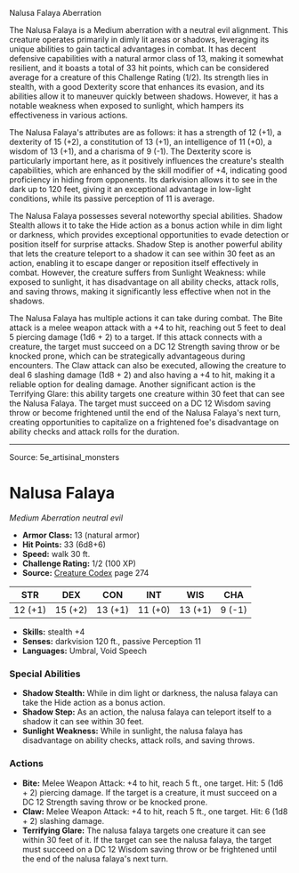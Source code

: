 <MonsterName/>Nalusa Falaya</MonsterName>
<CreatureType/>Aberration</CreatureType>

<summary>The Nalusa Falaya is a Medium aberration with a neutral evil alignment. This creature operates primarily in dimly lit areas or shadows, leveraging its unique abilities to gain tactical advantages in combat. It has decent defensive capabilities with a natural armor class of 13, making it somewhat resilient, and it boasts a total of 33 hit points, which can be considered average for a creature of this Challenge Rating (1/2). Its strength lies in stealth, with a good Dexterity score that enhances its evasion, and its abilities allow it to maneuver quickly between shadows. However, it has a notable weakness when exposed to sunlight, which hampers its effectiveness in various actions. </summary>

<detail>

The Nalusa Falaya's attributes are as follows: it has a strength of 12 (+1), a dexterity of 15 (+2), a constitution of 13 (+1), an intelligence of 11 (+0), a wisdom of 13 (+1), and a charisma of 9 (-1). The Dexterity score is particularly important here, as it positively influences the creature's stealth capabilities, which are enhanced by the skill modifier of +4, indicating good proficiency in hiding from opponents. Its darkvision allows it to see in the dark up to 120 feet, giving it an exceptional advantage in low-light conditions, while its passive perception of 11 is average.

The Nalusa Falaya possesses several noteworthy special abilities. Shadow Stealth allows it to take the Hide action as a bonus action while in dim light or darkness, which provides exceptional opportunities to evade detection or position itself for surprise attacks. Shadow Step is another powerful ability that lets the creature teleport to a shadow it can see within 30 feet as an action, enabling it to escape danger or reposition itself effectively in combat. However, the creature suffers from Sunlight Weakness: while exposed to sunlight, it has disadvantage on all ability checks, attack rolls, and saving throws, making it significantly less effective when not in the shadows.

The Nalusa Falaya has multiple actions it can take during combat. The Bite attack is a melee weapon attack with a +4 to hit, reaching out 5 feet to deal 5 piercing damage (1d6 + 2) to a target. If this attack connects with a creature, the target must succeed on a DC 12 Strength saving throw or be knocked prone, which can be strategically advantageous during encounters. The Claw attack can also be executed, allowing the creature to deal 6 slashing damage (1d8 + 2) and also having a +4 to hit, making it a reliable option for dealing damage. Another significant action is the Terrifying Glare: this ability targets one creature within 30 feet that can see the Nalusa Falaya. The target must succeed on a DC 12 Wisdom saving throw or become frightened until the end of the Nalusa Falaya's next turn, creating opportunities to capitalize on a frightened foe's disadvantage on ability checks and attack rolls for the duration.</detail>



---

Source: 5e_artisinal_monsters

# Nalusa Falaya

*Medium* *Aberration* *neutral evil*

- **Armor Class:** 13 (natural armor)
- **Hit Points:** 33 (6d8+6)
- **Speed:** walk 30 ft.
- **Challenge Rating:** 1/2 (100 XP)
- **Source:** [Creature Codex](https://koboldpress.com/kpstore/product/creature-codex-for-5th-edition-dnd) page 274

| STR | DEX | CON | INT | WIS | CHA |
| --- | --- | --- | --- | --- | --- |
| 12 (+1) | 15 (+2) | 13 (+1) | 11 (+0) | 13 (+1) | 9 (-1) |

- **Skills:** stealth +4
- **Senses:** darkvision 120 ft., passive Perception 11
- **Languages:** Umbral, Void Speech

### Special Abilities

- **Shadow Stealth:** While in dim light or darkness, the nalusa falaya can take the Hide action as a bonus action.
- **Shadow Step:** As an action, the nalusa falaya can teleport itself to a shadow it can see within 30 feet.
- **Sunlight Weakness:** While in sunlight, the nalusa falaya has disadvantage on ability checks, attack rolls, and saving throws.

### Actions

- **Bite:** Melee Weapon Attack: +4 to hit, reach 5 ft., one target. Hit: 5 (1d6 + 2) piercing damage. If the target is a creature, it must succeed on a DC 12 Strength saving throw or be knocked prone.
- **Claw:** Melee Weapon Attack: +4 to hit, reach 5 ft., one target. Hit: 6 (1d8 + 2) slashing damage.
- **Terrifying Glare:** The nalusa falaya targets one creature it can see within 30 feet of it. If the target can see the nalusa falaya, the target must succeed on a DC 12 Wisdom saving throw or be frightened until the end of the nalusa falaya's next turn.




